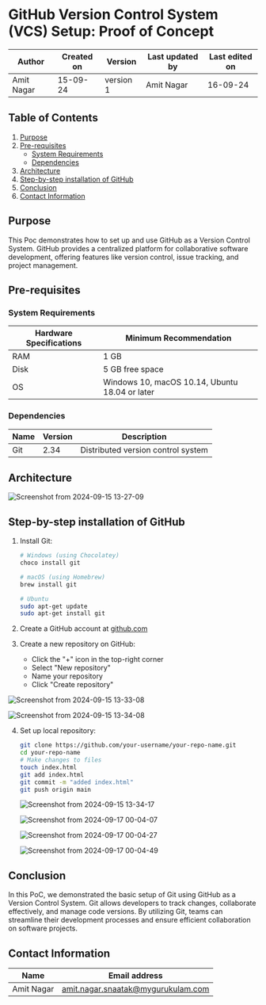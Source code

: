 # GitHub Version Control System (VCS) Setup: Proof of Concept

| Author      | Created on  | Version    | Last updated by | Last edited on |
|-------------|-------------|------------|-----------------|----------------|
| Amit Nagar  | 15-09-24    | version 1  | Amit Nagar      | 16-09-24       |

## Table of Contents
1. [Purpose](#purpose)
2. [Pre-requisites](#pre-requisites)
   - [System Requirements](#system-requirements)
   - [Dependencies](#dependencies)
3. [Architecture](#architecture)
4. [Step-by-step installation of GitHub](#step-by-step-installation-of-github)
5. [Conclusion](#Conclusion)
6. [Contact Information](#contact-information)


## Purpose
This Poc demonstrates how to set up and use GitHub as a Version Control System. GitHub provides a centralized platform for collaborative software development, offering features like version control, issue tracking, and project management.

## Pre-requisites

### System Requirements

| Hardware Specifications | Minimum Recommendation |
|-------------------------|------------------------|
| RAM                     | 1 GB                   |
| Disk                    | 5 GB free space        |
| OS                      | Windows 10, macOS 10.14, Ubuntu 18.04 or later |

### Dependencies

| Name    | Version | Description |
|---------|---------|-------------|
| Git     | 2.34    | Distributed version control system |


## Architecture
![Screenshot from 2024-09-15 13-27-09](https://github.com/user-attachments/assets/e5b133a5-9045-49a9-8023-b9ebd9102f88)



## Step-by-step installation of GitHub

1. Install Git:
   ```bash
   # Windows (using Chocolatey)
   choco install git

   # macOS (using Homebrew)
   brew install git

   # Ubuntu
   sudo apt-get update
   sudo apt-get install git
   ```

2. Create a GitHub account at [github.com](https://github.com)

3. Create a new repository on GitHub:
   - Click the "+" icon in the top-right corner
   - Select "New repository"
   - Name your repository
   - Click "Create repository"

![Screenshot from 2024-09-15 13-33-08](https://github.com/user-attachments/assets/b0f63f44-21ce-4fe8-aa1e-6205af926d0b)

![Screenshot from 2024-09-15 13-34-08](https://github.com/user-attachments/assets/1c1eed9d-ca0c-4f25-af18-9ef947a74f7b)


4. Set up local repository:
   ```bash
   git clone https://github.com/your-username/your-repo-name.git
   cd your-repo-name
   # Make changes to files
   touch index.html
   git add index.html
   git commit -m "added index.html"
   git push origin main
   ```
   ![Screenshot from 2024-09-15 13-34-17](https://github.com/user-attachments/assets/83d1acfc-e6d6-4b23-8185-8ea195a3e1a6)

   ![Screenshot from 2024-09-17 00-04-07](https://github.com/user-attachments/assets/07238f92-318e-4533-afb5-118b38e3cc11)

   ![Screenshot from 2024-09-17 00-04-27](https://github.com/user-attachments/assets/bae063c7-0fc2-4dfb-84fc-447ec203533f)

   ![Screenshot from 2024-09-17 00-04-49](https://github.com/user-attachments/assets/11f7093f-ea52-4495-bd70-de8e12b35279)



## Conclusion
In this PoC, we demonstrated the basic setup of Git using GitHub as a Version Control System. Git allows developers to track changes, collaborate effectively, and manage code versions. By utilizing Git, teams can streamline their development processes and ensure efficient collaboration on software projects.

## Contact Information

| Name            | Email address     |
|-----------------|-------------------|
| Amit Nagar      | amit.nagar.snaatak@mygurukulam.com|


